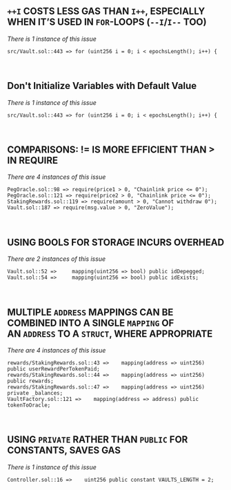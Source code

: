 ## `++I` COSTS LESS GAS THAN `I++`, ESPECIALLY WHEN IT’S USED IN `FOR`-LOOPS (`--I`/`I--` TOO)
*There is 1 instance of this issue*
```solidity
src/Vault.sol::443 => for (uint256 i = 0; i < epochsLength(); i++) {
```

&nbsp;
&nbsp;

##  Don't Initialize Variables with Default Value
*There is 1 instance of this issue*
```solidity
src/Vault.sol::443 => for (uint256 i = 0; i < epochsLength(); i++) {
```

&nbsp;
&nbsp;

##  COMPARISONS: != IS MORE EFFICIENT THAN > IN REQUIRE 
*There are 4 instances of this issue*
```solidity
PegOracle.sol::98 => require(price1 > 0, "Chainlink price <= 0");
PegOracle.sol::121 => require(price2 > 0, "Chainlink price <= 0");
StakingRewards.sol::119 => require(amount > 0, "Cannot withdraw 0");
Vault.sol::187 => require(msg.value > 0, "ZeroValue");
```

&nbsp;
&nbsp;


##  USING BOOLS FOR STORAGE INCURS OVERHEAD
*There are 2 instances of this issue*
```solidity
Vault.sol::52 =>     mapping(uint256 => bool) public idDepegged;
Vault.sol::54 =>     mapping(uint256 => bool) public idExists;
```


&nbsp;
&nbsp;

## MULTIPLE `ADDRESS` MAPPINGS CAN BE COMBINED INTO A SINGLE `MAPPING` OF AN `ADDRESS` TO A `STRUCT`, WHERE APPROPRIATE
*There are 4 instances of this issue*
```solidity
rewards/StakingRewards.sol::43 =>    mapping(address => uint256) public userRewardPerTokenPaid;
rewards/StakingRewards.sol::44 =>    mapping(address => uint256) public rewards;
rewards/StakingRewards.sol::47 =>    mapping(address => uint256) private _balances;
VaultFactory.sol::121 =>    mapping(address => address) public tokenToOracle;
```


&nbsp;
&nbsp;

## USING `PRIVATE` RATHER THAN `PUBLIC` FOR CONSTANTS, SAVES GAS
*There is 1 instance of this issue*
```solidity
Controller.sol::16 =>    uint256 public constant VAULTS_LENGTH = 2;
```


